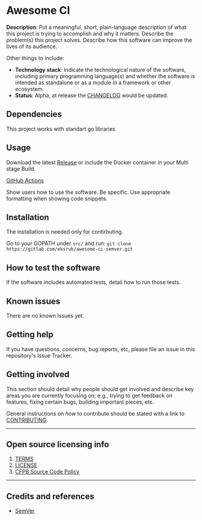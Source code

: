 # Awesome CI

**Description**:  Put a meaningful, short, plain-language description of what
this project is trying to accomplish and why it matters.
Describe the problem(s) this project solves.
Describe how this software can improve the lives of its audience.

Other things to include:

  - **Technology stack**: Indicate the technological nature of the software, including primary programming language(s) and whether the software is intended as standalone or as a module in a framework or other ecosystem.
  - **Status**:  Alpha, at release the [CHANGELOG](CHANGELOG.md) would be updated.

## Dependencies

This project works with standart go libraries 


## Usage

Download the latest [Release](https://gitlab.com/eksrvb/awesome-ci-semver/-/releases) or include the Docker container in your Multi stage Build.


[GitHub Actions](.examples/GitHub_Actions.md)

Show users how to use the software.
Be specific.
Use appropriate formatting when showing code snippets.

## Installation

The installation is needed only for contirbuting.

Go to your GOPATH under `src/` and run: `git clone https://gitlab.com/eksrvb/awesome-ci-semver.git`

## How to test the software

If the software includes automated tests, detail how to run those tests.

## Known issues

There are no known Issues yet.

## Getting help

If you have questions, concerns, bug reports, etc, please file an issue in this repository's Issue Tracker.

## Getting involved

This section should detail why people should get involved and describe key areas you are
currently focusing on; e.g., trying to get feedback on features, fixing certain bugs, building
important pieces, etc.

General instructions on _how_ to contribute should be stated with a link to [CONTRIBUTING](CONTRIBUTING.md).


----

## Open source licensing info
1. [TERMS](TERMS.md)
2. [LICENSE](LICENSE)
3. [CFPB Source Code Policy](https://github.com/cfpb/source-code-policy/)


----

## Credits and references

- [SemVer](https://semver.org/lang/de/)
